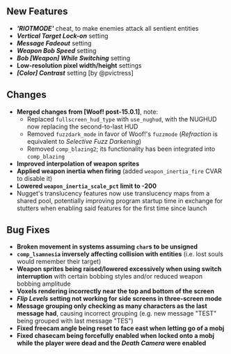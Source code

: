 ## New Features

- **_'RIOTMODE'_** cheat, to make enemies attack all sentient entities
- **_Vertical Target Lock-on_** setting
- **_Message Fadeout_** setting
- **_Weapon Bob Speed_** setting
- **_Bob [Weapon] While Switching_** setting
- **Low-resolution pixel width/height** settings
- **_[Color] Contrast_** setting [by @pvictress]

## Changes

- **Merged changes from [Woof! post-15.0.1]**, note:
  - Replaced `fullscreen_hud_type` with `use_nughud`, with the NUGHUD now replacing the second-to-last HUD
  - Removed `fuzzdark_mode` in favor of Woof!'s `fuzzmode` (_Refraction_ is equivalent to _Selective Fuzz Darkening_)
  - Removed `comp_blazing2`; its functionality has been integrated into `comp_blazing`
- **Improved interpolation of weapon sprites**
- **Applied weapon inertia when firing** (added `weapon_inertia_fire` CVAR to disable it)
- **Lowered `weapon_inertia_scale_pct` limit to -200**
- Nugget's translucency features now use translucency maps from a shared pool,
  potentially improving program startup time in exchange for stutters
  when enabling said features for the first time since launch

## Bug Fixes

- **Broken movement in systems assuming `char`s to be unsigned**
- **`comp_lsamnesia` inversely affecting collision with entities** (i.e. lost souls would remember their target)
- **Weapon sprites being raised/lowered excessively when using switch interruption**
  with certain bobbing styles and/or reduced weapon bobbing amplitude
- **Voxels rendering incorrectly near the top and bottom of the screen**
- **_Flip Levels_ setting not working for side screens in three-screen mode**
- **Message grouping only checking as many characters as the last message had**,
  causing incorrect grouping (e.g. new message "TEST" being grouped with last message "TES")
- **Fixed freecam angle being reset to face east when letting go of a mobj**
- **Fixed chasecam being forcefully enabled when locked onto a mobj while the player were dead and the _Death Camera_ were enabled**
